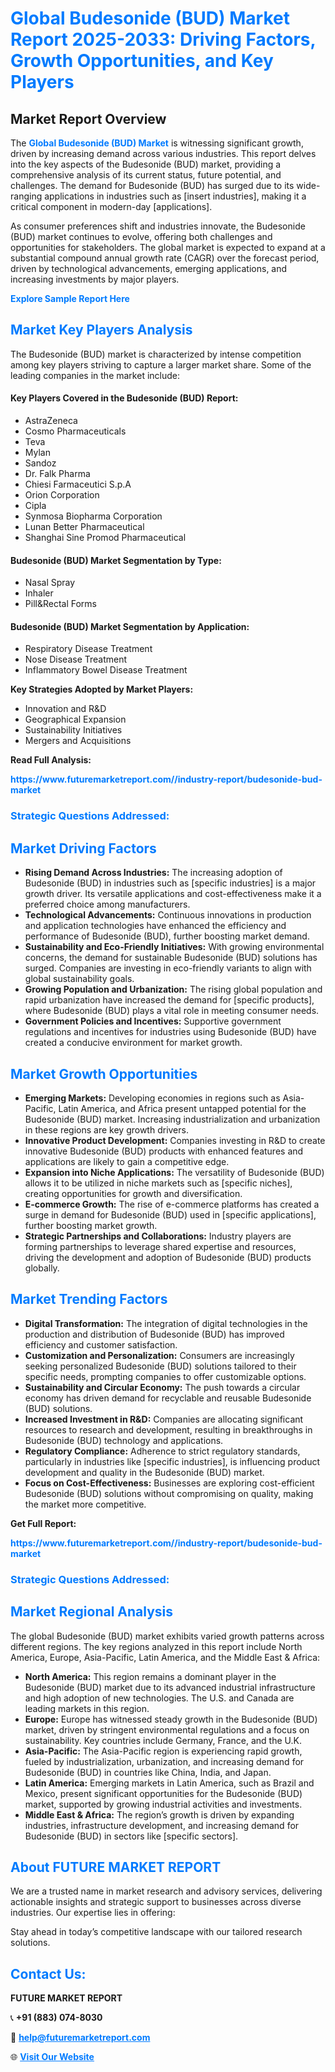 <h1 style="color: #007BFF;">Global Budesonide (BUD) Market Report 2025-2033: Driving Factors, Growth Opportunities, and Key Players</h1>

<section id="overview">
<h2>Market Report Overview</h2>
<p>The <a href="https://www.futuremarketreport.com//industry-report/budesonide-bud-market" style="color: #007BFF; text-decoration: none;"><strong>Global Budesonide (BUD) Market</strong></a> is witnessing significant growth, driven by increasing demand across various industries. This report delves into the key aspects of the Budesonide (BUD) market, providing a comprehensive analysis of its current status, future potential, and challenges. The demand for Budesonide (BUD) has surged due to its wide-ranging applications in industries such as [insert industries], making it a critical component in modern-day [applications].</p>
<p>As consumer preferences shift and industries innovate, the Budesonide (BUD) market continues to evolve, offering both challenges and opportunities for stakeholders. The global market is expected to expand at a substantial compound annual growth rate (CAGR) over the forecast period, driven by technological advancements, emerging applications, and increasing investments by major players.</p>
</section>

<section id="overview">
<p><a href="https://www.futuremarketreport.com//request-sample/reportId=59465" style="color: #007BFF; text-decoration: none;"><strong>Explore Sample Report Here</strong></a></p>
</section>

<section id="key-players">
<h2 style="color: #007BFF;">Market Key Players Analysis</h2>
<p>The Budesonide (BUD) market is characterized by intense competition among key players striving to capture a larger market share. Some of the leading companies in the market include:</p>
<h4>Key Players Covered in the Budesonide (BUD) Report:</h4>
<ul><li>AstraZeneca</li><li>Cosmo Pharmaceuticals</li><li>Teva</li><li>Mylan</li><li>Sandoz</li><li>Dr. Falk Pharma</li><li>Chiesi Farmaceutici S.p.A</li><li>Orion Corporation</li><li>Cipla</li><li>Synmosa Biopharma Corporation</li><li>Lunan Better Pharmaceutical</li><li>Shanghai Sine Promod Pharmaceutical</li></ul>
<h4>Budesonide (BUD) Market Segmentation by Type:</h4>
<ul><li>Nasal Spray</li><li>Inhaler</li><li>Pill&amp;Rectal Forms</li></ul>

<h4>Budesonide (BUD) Market Segmentation by Application:</h4>
<ul><li>Respiratory Disease Treatment</li><li>Nose Disease Treatment</li><li>Inflammatory Bowel Disease Treatment</li></ul>
<p><strong>Key Strategies Adopted by Market Players:</strong></p>
<ul>
<li>Innovation and R&D</li>
<li>Geographical Expansion</li>
<li>Sustainability Initiatives</li>
<li>Mergers and Acquisitions</li>
</ul>
</section>

<section>
<p><strong>Read Full Analysis: </strong></p><a href="https://www.futuremarketreport.com//industry-report/budesonide-bud-market" style="color: #007BFF; text-decoration: none;"><strong>https://www.futuremarketreport.com//industry-report/budesonide-bud-market</strong></a>
<h3 style="color: #007BFF;">Strategic Questions Addressed:</h3>
</section>

<section id="driving-factors">
<h2 style="color: #007BFF;">Market Driving Factors</h2>
<ul>
<li><strong>Rising Demand Across Industries:</strong> The increasing adoption of Budesonide (BUD) in industries such as [specific industries] is a major growth driver. Its versatile applications and cost-effectiveness make it a preferred choice among manufacturers.</li>
<li><strong>Technological Advancements:</strong> Continuous innovations in production and application technologies have enhanced the efficiency and performance of Budesonide (BUD), further boosting market demand.</li>
<li><strong>Sustainability and Eco-Friendly Initiatives:</strong> With growing environmental concerns, the demand for sustainable Budesonide (BUD) solutions has surged. Companies are investing in eco-friendly variants to align with global sustainability goals.</li>
<li><strong>Growing Population and Urbanization:</strong> The rising global population and rapid urbanization have increased the demand for [specific products], where Budesonide (BUD) plays a vital role in meeting consumer needs.</li>
<li><strong>Government Policies and Incentives:</strong> Supportive government regulations and incentives for industries using Budesonide (BUD) have created a conducive environment for market growth.</li>
</ul>
</section>

<section id="growth-opportunities">
<h2 style="color: #007BFF;">Market Growth Opportunities</h2>
<ul>
<li><strong>Emerging Markets:</strong> Developing economies in regions such as Asia-Pacific, Latin America, and Africa present untapped potential for the Budesonide (BUD) market. Increasing industrialization and urbanization in these regions are key growth drivers.</li>
<li><strong>Innovative Product Development:</strong> Companies investing in R&D to create innovative Budesonide (BUD) products with enhanced features and applications are likely to gain a competitive edge.</li>
<li><strong>Expansion into Niche Applications:</strong> The versatility of Budesonide (BUD) allows it to be utilized in niche markets such as [specific niches], creating opportunities for growth and diversification.</li>
<li><strong>E-commerce Growth:</strong> The rise of e-commerce platforms has created a surge in demand for Budesonide (BUD) used in [specific applications], further boosting market growth.</li>
<li><strong>Strategic Partnerships and Collaborations:</strong> Industry players are forming partnerships to leverage shared expertise and resources, driving the development and adoption of Budesonide (BUD) products globally.</li>
</ul>
</section>

<section id="trending-factors">
<h2 style="color: #007BFF;">Market Trending Factors</h2>
<ul>
<li><strong>Digital Transformation:</strong> The integration of digital technologies in the production and distribution of Budesonide (BUD) has improved efficiency and customer satisfaction.</li>
<li><strong>Customization and Personalization:</strong> Consumers are increasingly seeking personalized Budesonide (BUD) solutions tailored to their specific needs, prompting companies to offer customizable options.</li>
<li><strong>Sustainability and Circular Economy:</strong> The push towards a circular economy has driven demand for recyclable and reusable Budesonide (BUD) solutions.</li>
<li><strong>Increased Investment in R&D:</strong> Companies are allocating significant resources to research and development, resulting in breakthroughs in Budesonide (BUD) technology and applications.</li>
<li><strong>Regulatory Compliance:</strong> Adherence to strict regulatory standards, particularly in industries like [specific industries], is influencing product development and quality in the Budesonide (BUD) market.</li>
<li><strong>Focus on Cost-Effectiveness:</strong> Businesses are exploring cost-efficient Budesonide (BUD) solutions without compromising on quality, making the market more competitive.</li>
</ul>
</section>

<section>
<p><strong>Get Full Report: </strong></p><a href="https://www.futuremarketreport.com//industry-report/budesonide-bud-market" style="color: #007BFF; text-decoration: none;"><strong>https://www.futuremarketreport.com//industry-report/budesonide-bud-market</strong></a>
<h3 style="color: #007BFF;">Strategic Questions Addressed:</h3>
</section>


<section id="regional-analysis">
<h2 style="color: #007BFF;">Market Regional Analysis</h2>
<p>The global Budesonide (BUD) market exhibits varied growth patterns across different regions. The key regions analyzed in this report include North America, Europe, Asia-Pacific, Latin America, and the Middle East & Africa:</p>
<ul>
<li><strong>North America:</strong> This region remains a dominant player in the Budesonide (BUD) market due to its advanced industrial infrastructure and high adoption of new technologies. The U.S. and Canada are leading markets in this region.</li>
<li><strong>Europe:</strong> Europe has witnessed steady growth in the Budesonide (BUD) market, driven by stringent environmental regulations and a focus on sustainability. Key countries include Germany, France, and the U.K.</li>
<li><strong>Asia-Pacific:</strong> The Asia-Pacific region is experiencing rapid growth, fueled by industrialization, urbanization, and increasing demand for Budesonide (BUD) in countries like China, India, and Japan.</li>
<li><strong>Latin America:</strong> Emerging markets in Latin America, such as Brazil and Mexico, present significant opportunities for the Budesonide (BUD) market, supported by growing industrial activities and investments.</li>
<li><strong>Middle East & Africa:</strong> The region’s growth is driven by expanding industries, infrastructure development, and increasing demand for Budesonide (BUD) in sectors like [specific sectors].</li>
</ul>
</section>

<footer>
<h2 style="color: #007BFF;">About FUTURE MARKET REPORT</h2>
<p>We are a trusted name in market research and advisory services, delivering actionable insights and strategic support to businesses across diverse industries. Our expertise lies in offering:</p>

<p>Stay ahead in today’s competitive landscape with our tailored research solutions.</p>

<h2 style="color: #007BFF;">Contact Us:</h2>
<p><strong>FUTURE MARKET REPORT</strong></p>
<p>📞 <strong>+91 (883) 074-8030</strong></p>
<p>📧 <strong><a href="mailto:help@futuremarketreport.com" style="color: #007BFF;">help@futuremarketreport.com</a></strong></p>
<p>🌐 <strong><a href="https://www.futuremarketreport.com/" style="color: #007BFF;">Visit Our Website</a></strong></p>
</footer>
